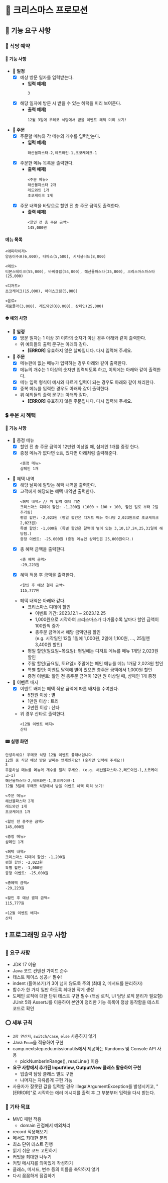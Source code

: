 # 🎄 크리스마스 프로모션
## 📎 기능 요구 사항
### 🥂 식당 예약 
#### 🔗 기능 사항
- **📆 일정**
  - [x] 예상 방문 일자를 입력받는다.
    - **입력 예제)** 
      ```
      3
      ```
  - [x] 해당 일자에 방문 시 받을 수 있는 혜택을 미리 보여준다.
    - **출력 예제)** 
      ```
      12월 3일에 우테코 식당에서 받을 이벤트 혜택 미리 보기!
      ```
- **📜 주문**
  - [x] 주문할 메뉴와 각 메뉴의 개수를 입력받는다.
    - **입력 예제)** 
      ```
      해산물파스타-2,레드와인-1,초코케이크-1
      ```
  - [x] 주문한 메뉴 목록을 출력한다.
    - **출력 예제)**
      ```
      <주문 메뉴>
      해산물파스타 2개
      레드와인 1개
      초코케이크 1개
      ```
  - [x] 주문 내역을 바탕으로 할인 전 총 주문 금액도 출력한다.
    - **출력 예제)**
      ```
      <할인 전 총 주문 금액>
      145,000원
      ```
#### 메뉴 목록

```
<애피타이저>
양송이수프(6,000), 타파스(5,500), 시저샐러드(8,000)

<메인>
티본스테이크(55,000), 바비큐립(54,000), 해산물파스타(35,000), 크리스마스파스타(25,000)

<디저트>
초코케이크(15,000), 아이스크림(5,000)

<음료>
제로콜라(3,000), 레드와인(60,000), 샴페인(25,000)
```
#### ⛔ 예외 사항
- **📆 일정**
  - [x] 방문 일자는 1 이상 31 이하의 숫자가 아닌 경우 아래와 같이 출력한다.
  - 위 예외들의 출력 문구는 아래와 같다.
    - **[ERROR]** 유효하지 않은 날짜입니다. 다시 입력해 주세요.
- **📜 주문**
  - [x] 메뉴판에 없는 메뉴가 입력하는 경우 아래와 같이 출력한다.
  - [x] 메뉴의 개수는 1 이상의 숫자만 입력되도록 하고, 이외에는 아래와 같이 출력한다.
  - [x] 메뉴 입력 형식이 예시와 다르게 입력이 되는 경우도 아래와 같이 처리한다.
  - [x] 중복 메뉴를 입력한 경우도 아래와 같이 출력한다.
  - 위 예외들의 출력 문구는 아래와 같다.
    - **[ERROR]** 유효하지 않은 주문입니다. 다시 입력해 주세요.

### 💲 주문 시 혜택
#### 🔗 기능 사항
- 🍾 증정 메뉴
  - [x] 할인 전 총 주문 금액이 12만원 이상일 때, 샴페인 1개를 증정 한다.
  - [x] 증정 메뉴가 없다면 `없음`, 있다면 아래처럼 출력해준다.
    ```
    <증정 메뉴>
    샴페인 1개
    ```
- 🛒 혜택 내역
  - [x] 해당 날짜에 알맞는 혜택 내역을 출력한다.
  - [x] 고객에게 해당되는 혜택 내역만 출력한다.
    ```
    <혜택 내역> // 위 입력 예제 기준
    크리스마스 디데이 할인: -1,200원 (1000 + 100 + 100, 할인 일로 부터 2일 추가됨)
    평일 할인: -2,023원 (평일 할인은 디저트 메뉴 하나당 2,023원으로 초코케이크 2,023원)
    특별 할인: -1,000원 (특별 할인은 달력에 별이 있는 3,10,17,24,25,31일에 해당됨.)
    증정 이벤트: -25,000원 (증정 메뉴인 샴페인은 25,000원이다.)
    ```
  - [x] 총 혜택 금액을 출력한다.
    ```
    <총 혜택 금액>
    -29,223원
    ```
  - [x] 혜택 적용 후 금액을 출력한다.
    ```
    <할인 후 예상 결제 금액>
    115,777원
    ```
  - 혜택 내역은 아래와 같다.
    - 크리스마스 디데이 할인
      - 이벤트 기간: 2023.12.1 ~ 2023.12.25
      - 1,000원으로 시작하여 크리스마스가 다가올수록 날마다 할인 금액이 100원씩 증가
      - 총주문 금액에서 해당 금액만큼 할인  
        (e.g. 시작일인 12월 1일에 1,000원, 2일에 1,100원, ..., 25일엔 3,400원 할인)
    - 평일 할인(일요일~목요일): 평일에는 디저트 메뉴를 메뉴 1개당 2,023원 할인
    - 주말 할인(금요일, 토요일): 주말에는 메인 메뉴를 메뉴 1개당 2,023원 할인
    - 특별 할인: 이벤트 달력에 별이 있으면 총주문 금액에서 1,000원 할인
    - 증정 이벤트: 할인 전 총주문 금액이 12만 원 이상일 때, 샴페인 1개 증정
- 💠 이벤트 배지
  - [x] 이벤트 배지는 혜택 적용 금액에 따른 배지를 수여한다.
    - 5천원 이상 : 별
    - 1만원 이상 : 트리
    - 2만원 이상 : 산타
  - 위 경우 산타로 출력한다.
    ```
    <12월 이벤트 배지>
    산타
    ```

#### 📟 실행 화면
```
안녕하세요! 우테코 식당 12월 이벤트 플래너입니다.
12월 중 식당 예상 방문 날짜는 언제인가요? (숫자만 입력해 주세요!)
3
주문하실 메뉴를 메뉴와 개수를 알려 주세요. (e.g. 해산물파스타-2,레드와인-1,초코케이크-1)
해산물파스타-2,레드와인-1,초코케이크-1
12월 3일에 우테코 식당에서 받을 이벤트 혜택 미리 보기!
 
<주문 메뉴>
해산물파스타 2개
레드와인 1개
초코케이크 1개
 
<할인 전 총주문 금액>
145,000원
 
<증정 메뉴>
샴페인 1개
 
<혜택 내역>
크리스마스 디데이 할인: -1,200원
평일 할인: -2,023원
특별 할인: -1,000원
증정 이벤트: -25,000원
 
<총혜택 금액>
-29,223원
 
<할인 후 예상 결제 금액>
115,777원
 
<12월 이벤트 배지>
산타
```

## ❗ 프로그래밍 요구 사항
### 🛑 요구 사항
- JDK 17 이용
- Java 코드 컨벤션 가이드 준수
- 테스트 케이스 성공✅ 필수!
- indent (들여쓰기)가 3이 넘지 않도록 주의 (최대 2, 메서드를 분리하자)
- 함수가 한 가지 일만 하도록 최대한 작게 생성
- 도메인 로직에 대한 단위 테스트 구현 필수 (핵심 로직, UI 담당 로직 분리가 필요함)
  JUnit 5와 AssertJ를 이용하여 본인이 정리한 기능 목록이 정상 동작함을 테스트 코드로 확인

### ⭕ 세부 규칙
- ``3항 연산자``, ``switch/case``, ``else`` 사용하지 않기
- Java ``Enum``을 적용하여 구현
- camp.nextstep.edu.missionutils에서 제공하는 Randoms 및 Console API 사용
  - pickNumberInRange(), readLine() 이용
- **요구 사항에서 추가된 InputView, OutputView 클래스 활용하여 구현**
  - 입출력 담당 클래스 별도 구현
  - 나머지는 자유롭게 구현 가능
- 사용자가 잘못된 값을 입력할 경우 IllegalArgumentException를 발생시키고, "[ERROR]"로 시작하는 에러 메시지를 출력 후 그 부분부터 입력을 다시 받는다.

### 💬 기타 목표
- MVC 패턴 적용
  - domain 관점에서 예외처리
- record 적용해보기
- 메서드 최대한 분리
- 최소 단위 테스트 진행
- 읽기 쉬운 코드 고민하기
- 커밋을 최대한 나누기
- 커밋 메시지를 의미있게 작성하기
- 클래스, 메서드, 변수 등의 이름을 축약하지 않기
- 다시 꼼꼼하게 점검하기
